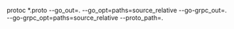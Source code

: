 protoc *.proto --go_out=. --go_opt=paths=source_relative --go-grpc_out=. --go-grpc_opt=paths=source_relative --proto_path=.